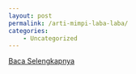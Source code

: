 ```yaml
---
layout: post
permalink: /arti-mimpi-laba-laba/
categories:
    - Uncategorized
---
```


[Baca Selengkapnya](/07)